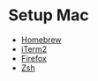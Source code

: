 # Setup Mac

* [Homebrew](homebrew.md)
* [iTerm2](iterm2.md)
* [Firefox](firefox.md)
* [Zsh](zsh.md)

